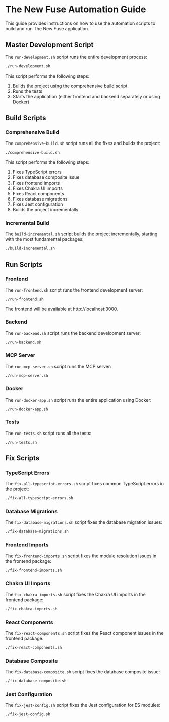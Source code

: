 # The New Fuse Automation Guide

This guide provides instructions on how to use the automation scripts to build and run The New Fuse application.

## Master Development Script

The `run-development.sh` script runs the entire development process:

```bash
./run-development.sh
```

This script performs the following steps:
1. Builds the project using the comprehensive build script
2. Runs the tests
3. Starts the application (either frontend and backend separately or using Docker)

## Build Scripts

### Comprehensive Build

The `comprehensive-build.sh` script runs all the fixes and builds the project:

```bash
./comprehensive-build.sh
```

This script performs the following steps:
1. Fixes TypeScript errors
2. Fixes database composite issue
3. Fixes frontend imports
4. Fixes Chakra UI imports
5. Fixes React components
6. Fixes database migrations
7. Fixes Jest configuration
8. Builds the project incrementally

### Incremental Build

The `build-incremental.sh` script builds the project incrementally, starting with the most fundamental packages:

```bash
./build-incremental.sh
```

## Run Scripts

### Frontend

The `run-frontend.sh` script runs the frontend development server:

```bash
./run-frontend.sh
```

The frontend will be available at http://localhost:3000.

### Backend

The `run-backend.sh` script runs the backend development server:

```bash
./run-backend.sh
```

### MCP Server

The `run-mcp-server.sh` script runs the MCP server:

```bash
./run-mcp-server.sh
```

### Docker

The `run-docker-app.sh` script runs the entire application using Docker:

```bash
./run-docker-app.sh
```

### Tests

The `run-tests.sh` script runs all the tests:

```bash
./run-tests.sh
```

## Fix Scripts

### TypeScript Errors

The `fix-all-typescript-errors.sh` script fixes common TypeScript errors in the project:

```bash
./fix-all-typescript-errors.sh
```

### Database Migrations

The `fix-database-migrations.sh` script fixes the database migration issues:

```bash
./fix-database-migrations.sh
```

### Frontend Imports

The `fix-frontend-imports.sh` script fixes the module resolution issues in the frontend package:

```bash
./fix-frontend-imports.sh
```

### Chakra UI Imports

The `fix-chakra-imports.sh` script fixes the Chakra UI imports in the frontend package:

```bash
./fix-chakra-imports.sh
```

### React Components

The `fix-react-components.sh` script fixes the React component issues in the frontend package:

```bash
./fix-react-components.sh
```

### Database Composite

The `fix-database-composite.sh` script fixes the database composite issue:

```bash
./fix-database-composite.sh
```

### Jest Configuration

The `fix-jest-config.sh` script fixes the Jest configuration for ES modules:

```bash
./fix-jest-config.sh
```
